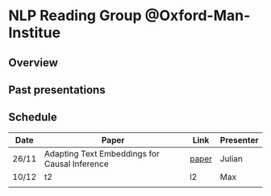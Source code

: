 # NLP Reading Group @Oxford-Man-Institue

## Overview

## Past presentations

## Schedule

| Date      | Paper   | Link    | Presenter        |
|-------|----|----|--------|
| 26/11 | Adapting Text Embeddings for Causal Inference | [paper](https://arxiv.org/abs/1905.12741) | Julian | 
| 10/12 | t2 | l2 | Max    | 
|       |    |    |        | 
